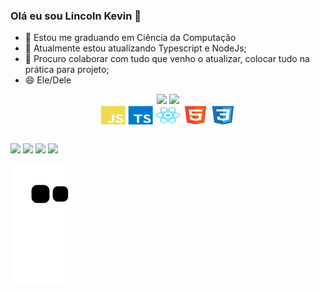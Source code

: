 ###  Olá eu sou Lincoln Kevin 👏 
- 📖 Estou me graduando em Ciência da Computação 
- 🌱 Atualmente estou atualizando Typescript e NodeJs; 
- 👯 Procuro colaborar com tudo que venho o atualizar, colocar tudo na prática para projeto; 
- 😄 Ele/Dele 
<div align="center">
  <img height="180em" src="https://github-readme-stats.vercel.app/api/top-langs/?username=LincolnKevinLP&layout=compact&langs_count=7&theme=dark"/>
<img height="180em" src="https://github-readme-stats.vercel.app/api?username=LincolnKevinLP&show_icons=true&theme=apprentice&include_all_commits=true&count_private=true/>
                         <br>
<img height="180em" src="https://github-readme-stats.vercel.app/api/top-langs/?username=LincolnKevinLP&layout=compact&langs_count=7&theme=apprentice/>
</div> 
<div style="display: inline_block"><br> 
   <img align="center" alt="Rafa-Js" height="30" width="40" src="https://raw.githubusercontent.com/devicons/devicon/master/icons/javascript/javascript-plain.svg">
  <img align="center" alt="Rafa-Ts" height="30" width="40" src="https://raw.githubusercontent.com/devicons/devicon/master/icons/typescript/typescript-plain.svg">
  <img align="center" alt="Rafa-React" height="30" width="40" src="https://raw.githubusercontent.com/devicons/devicon/master/icons/react/react-original.svg">
  <img align="center" alt="Rafa-HTML" height="30" width="40" src="https://raw.githubusercontent.com/devicons/devicon/master/icons/html5/html5-original.svg">
  <img align="center" alt="Rafa-CSS" height="30" width="40" src="https://raw.githubusercontent.com/devicons/devicon/master/icons/css3/css3-original.svg">
</div> 
  
  ## 
  
<div> 
  <a href="https://www.instagram.com/lincon.kevin/" target="_blank"><img src="https://img.shields.io/badge/-Instagram-%23E4405F?style=for-the-badge&logo=instagram&logoColor=white" target="_blank"></a>
 <a href="https://discord.com/channels/@me" target="_blank"><img src="https://img.shields.io/badge/Discord-7289DA?style=for-the-badge&logo=discord&logoColor=white" target="_blank"></a> 
  <a href = "https://mail.google.com/mail/u/0/?tab=rm&ogbl#inbox"><img src="https://img.shields.io/badge/-Gmail-%23333?style=for-the-badge&logo=gmail&logoColor=white" target="_blank"></a>
  <a href="https://www.linkedin.com/in/lincoln-kevin-ab5939198/" target="_blank"><img src="https://img.shields.io/badge/-LinkedIn-%230077B5?style=for-the-badge&logo=linkedin&logoColor=white" target="_blank"></a>
  
  ![ Animação de cobra ](https://github.com/rafaballerini/rafaballerini/blob/output/github-contribution-grid-snake.svg) 
  
</div>
